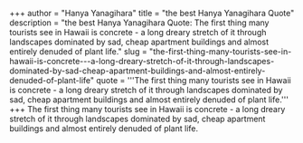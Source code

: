 +++
author = "Hanya Yanagihara"
title = "the best Hanya Yanagihara Quote"
description = "the best Hanya Yanagihara Quote: The first thing many tourists see in Hawaii is concrete - a long dreary stretch of it through landscapes dominated by sad, cheap apartment buildings and almost entirely denuded of plant life."
slug = "the-first-thing-many-tourists-see-in-hawaii-is-concrete---a-long-dreary-stretch-of-it-through-landscapes-dominated-by-sad-cheap-apartment-buildings-and-almost-entirely-denuded-of-plant-life"
quote = '''The first thing many tourists see in Hawaii is concrete - a long dreary stretch of it through landscapes dominated by sad, cheap apartment buildings and almost entirely denuded of plant life.'''
+++
The first thing many tourists see in Hawaii is concrete - a long dreary stretch of it through landscapes dominated by sad, cheap apartment buildings and almost entirely denuded of plant life.

